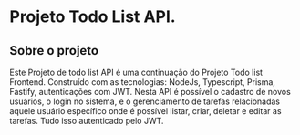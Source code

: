 # Projeto Todo List API.

## Sobre o projeto

Este Projeto de todo list API é uma continuação do Projeto Todo list Frontend. Construído com as tecnologias: NodeJs, Typescript, Prisma, Fastify, autenticações com JWT. Nesta API é possível o cadastro de novos usuários, o login no sistema, e o gerenciamento de tarefas relacionadas aquele usuário específico onde é possível listar, criar, deletar e editar as tarefas. Tudo isso autenticado pelo JWT.
